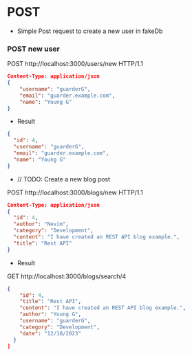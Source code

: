 # POST
- Simple Post request to create a new user in fakeDb

### POST new user

POST http://localhost:3000/users/new  HTTP/1.1
```json
Content-Type: application/json
{
    "username": "guarderG",
    "email": "guarder.example.com",
    "name": "Young G"
}
```
- Result
```json
{
  "id": 4,
  "username": "guarderG",
  "email": "guarder.example.com",
  "name": "Young G"
}
```

- // TODO: Create a new blog post

POST http://localhost:3000/blogs/new HTTP/1.1
```json
Content-Type: application/json
{
  "id": 4,
  "author": "Nevim",
  "category": "Development",
  "content": "I have created an REST API blog example.",
  "title": "Rest API"
}
```
- Result

GET http://localhost:3000/blogs/search/4

```JSON
{
    "id": 4,
    "title": "Rest API",
    "content": "I have created an REST API blog example.",
    "author": "Young G",
    "username": "guarderG",
    "category": "Development",
    "date": "12/10/2023"
  }
]
```